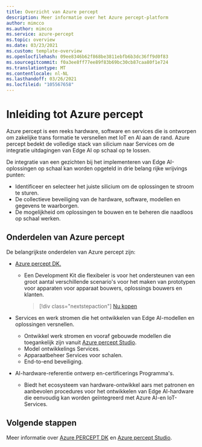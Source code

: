 ```yaml
---
title: Overzicht van Azure percept
description: Meer informatie over het Azure percept-platform
author: mimcco
ms.author: mimcco
ms.service: azure-percept
ms.topic: overview
ms.date: 03/23/2021
ms.custom: template-overview
ms.openlocfilehash: 09ee8346b62f868be3811ebfb6b3dc36ff9d0f83
ms.sourcegitcommit: f0a3ee8ff77ee89f83b69bc30cb87caa80f1e724
ms.translationtype: MT
ms.contentlocale: nl-NL
ms.lasthandoff: 03/26/2021
ms.locfileid: "105567658"
---
```

# <a name="introduction-to-azure-percept"></a>Inleiding tot Azure percept

Azure percept is een reeks hardware, software en services die is ontworpen om zakelijke trans formatie te versnellen met IoT en AI aan de rand. Azure percept bedekt de volledige stack van silicium naar Services om de integratie uitdagingen van Edge AI op schaal op te lossen.  

De integratie van een gezichten bij het implementeren van Edge AI-oplossingen op schaal kan worden opgeteld in drie belang rijke wrijvings punten:

- Identificeer en selecteer het juiste silicium om de oplossingen te stroom te sturen.
- De collectieve beveiliging van de hardware, software, modellen en gegevens te waarborgen.
- De mogelijkheid om oplossingen te bouwen en te beheren die naadloos op schaal werken.

## <a name="components-of-azure-percept"></a>Onderdelen van Azure percept

De belangrijkste onderdelen van Azure percept zijn:

- [Azure percept DK.](./overview-azure-percept-dk.md)

    - Een Development Kit die flexibeler is voor het ondersteunen van een groot aantal verschillende scenario's voor het maken van prototypen voor apparaten voor apparaat bouwers, oplossings bouwers en klanten.

        > [!div class="nextstepaction"]
        > [Nu kopen](https://go.microsoft.com/fwlink/p/?LinkId=2155270)

- Services en werk stromen die het ontwikkelen van Edge AI-modellen en oplossingen versnellen.

    - Ontwikkel werk stromen en vooraf gebouwde modellen die toegankelijk zijn vanuit [Azure percept Studio](https://go.microsoft.com/fwlink/?linkid=2135819).
    - Model ontwikkelings Services.
    - Apparaatbeheer Services voor schalen.
    - End-to-end beveiliging.

- AI-hardware-referentie ontwerp en-certificerings Programma's.

    - Biedt het ecosysteem van hardware-ontwikkel aars met patronen en aanbevolen procedures voor het ontwikkelen van Edge AI-hardware die eenvoudig kan worden geïntegreerd met Azure AI-en IoT-Services.

## <a name="next-steps"></a>Volgende stappen

Meer informatie over [Azure PERCEPT DK](./overview-azure-percept-dk.md) en [Azure percept Studio](./overview-azure-percept-studio.md).
